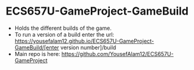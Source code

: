 # ECS657U-GameProject-GameBuild

- Holds the different builds of the game.
- To run a version of a build enter the url: https://yousefalam12.github.io/ECS657U-GameProject-GameBuild/[enter version number]/build
- Main repo is here: https://github.com/YousefAlam12/ECS657U-GameProject
